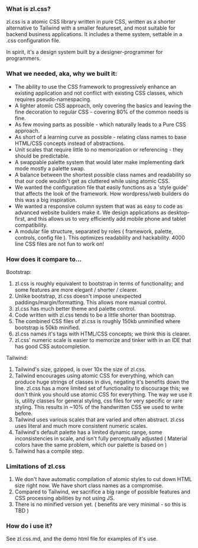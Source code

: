 ### What is zl.css?

zl.css is a atomic CSS library written in pure CSS, written as a shorter alternative to Tailwind with a smaller featureset, and most suitable for backend business applications. It includes a theme system, settable in a .css configuration file.

In spirit, it's a design system built by a designer-programmer for programmers.


### What we needed, aka, why we built it:

- The ability to use the CSS framework to progressively enhance an existing application and not conflict with existing CSS classes, which requires pseudo-namespacing.
- A lighter atomic CSS approach, only covering the basics and leaving the fine decoration to regular CSS - covering 80% of the common needs is fine.
- As few moving parts as possible - which naturally leads to a Pure CSS approach.
- As short of a learning curve as possible - relating class names to base HTML/CSS concepts instead of abstractions.
- Unit scales that require little to no memorization or referencing - they should be predictable.
- A swappable palette system that would later make implementing dark mode mostly a palette swap.
- A balance between the shortest possible class names and readability so that our code wouldn't get as cluttered while using atomic CSS.
- We wanted the configuration file that easily functions as a 'style guide' that affects the look of the framework. How wordpress/web builders do this was a big inspiration.
- We wanted a responsive column system that was as easy to code as advanced website builders make it. We design applications as desktop-first, and this allows us to very efficiently add mobile phone and tablet compatibility.
- A modular file structure, separated by roles ( framework, palette, controls, config file ). This optimizes readability and hackability. 4000 line CSS files are not fun to work on!


### How does it compare to...

Bootstrap:

1. zl.css is roughly equivalent to bootstrap in terms of functionality; and some features are more elegant / shorter / clearer.
2. Unlike bootstrap, zl.css doesn't impose unexpected paddings/margin/formatting. This allows more manual control.
3. zl.css has much better theme and palette control.
4. Code written with zl.css tends to be a little shorter than bootstrap.
5. The combined CSS files of zl.css is roughly 150kb unminified where bootstrap is 50kb minified.
6. zl.css names it's tags with HTML/CSS concepts; we think this is clearer.
7. zl.css' numeric scale is easier to memorize and tinker with in an IDE that has good CSS autocompletion.

Tailwind:

1. Tailwind's size, gzipped, is over 10x the size of zl.css.
2. Tailwind encourages using atomic CSS for everything, which can produce huge strings of classes in divs, negating it's benefits down the line. zl.css has a more limited set of functionality to discourage this; we don't think you should use atomic CSS for everything. The way we use it is, utility classes for general styling, css files for very specific or rare styling. This results in ~10% of the handwritten CSS we used to write before.
3. Tailwind uses various scales that are varied and often abstract. zl.css uses literal and much more consistent numeric scales.
4. Tailwind's default palette has a limited dynamic range, some inconsistencies in scale, and isn't fully perceptually adjusted ( Material colors have the same problem, which our palette is based on )
5. Tailwind has a compile step.


### Limitations of zl.css

1. We don't have automatic compilation of atomic styles to cut down HTML size right now. We have short class names as a compromise.
2. Compared to Tailwind, we sacrifice a big range of possible features and CSS processing abilities by not using JS.
3. There is no minified version yet. ( benefits are very minimal - so this is TBD )


### How do i use it?

See zl.css.md, and the demo html file for examples of it's use.
